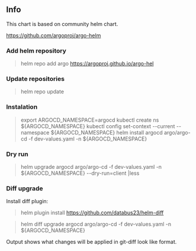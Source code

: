 ## Info
This chart is based on community helm chart.

https://github.com/argoproj/argo-helm

### Add helm repository
> helm repo add argo https://argoproj.github.io/argo-hel

### Update repositories
> helm repo update

### Instalation
> export ARGOCD_NAMESPACE=argocd
> kubectl create ns ${ARGOCD_NAMESPACE}
> kubectl config set-context --current --namespace ${ARGOCD_NAMESPACE}
> helm install argocd argo/argo-cd -f dev-values.yaml -n ${ARGOCD_NAMESPACE}

### Dry run
> helm upgrade argocd argo/argo-cd -f dev-values.yaml -n ${ARGOCD_NAMESPACE} --dry-run=client |less

### Diff upgrade
Install diff plugin: 

> helm plugin install https://github.com/databus23/helm-diff


> helm diff upgrade argocd argo/argo-cd -f dev-values.yaml -n ${ARGOCD_NAMESPACE}


Output shows what changes will be applied in git-diff look like format.
